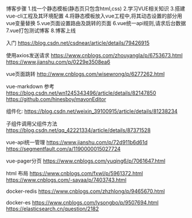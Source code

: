 博客步骤
1.找一个静态模板(静态页只包含html,css)
2.学习VUE相关知识
3.搭建vue-cli工程及其环境配置
4.将静态模板放入vue工程中,将其动态设置的部分用vue变量替换
5.vue页面设置路由及跳转的页面
6.vue统一api规则,请求后台数据
7.vue打包测试博客
8.博客上线

入门
https://blog.csdn.net/csdnear/article/details/79426915

使用axios发送请求
https://www.cnblogs.com/zhouyangla/p/6753673.html
https://www.jianshu.com/p/0229e3508ea6

vue页面跳转
http://www.cnblogs.com/wisewrong/p/6277262.html  

vue-markdown
参考 https://blog.csdn.net/wn1245343496/article/details/82147850
https://github.com/hinesboy/mavonEditor

组件化:
https://blog.csdn.net/weixin_39100915/article/details/81238234

子组件调用父组件方法
https://blog.csdn.net/qq_42221334/article/details/87371528

vue-api统一管理
https://www.jianshu.com/p/72d911b6d61d 
https://segmentfault.com/a/1190000015027724

vue-pager分页
https://www.cnblogs.com/yuqing6/p/7061647.html

html 布局
https://www.cnblogs.com/fxwl/p/5961372.html
https://www.cnblogs.com/-sayaa/p/7403743.html



docker-redis
https://www.cnblogs.com/zhzhlong/p/9465670.html

docker-es
https://www.cnblogs.com/lysongbo/p/9507694.html
https://elasticsearch.cn/question/2182

